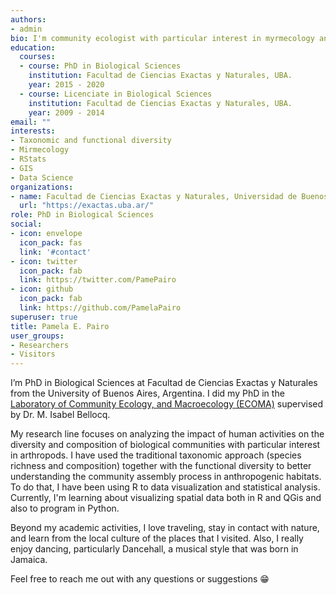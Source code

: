 ```yaml
---
authors:
- admin
bio: I'm community ecologist with particular interest in myrmecology and spatial data analysis.
education:
  courses:
  - course: PhD in Biological Sciences
    institution: Facultad de Ciencias Exactas y Naturales, UBA.
    year: 2015 - 2020
  - course: Licenciate in Biological Sciences
    institution: Facultad de Ciencias Exactas y Naturales, UBA.
    year: 2009 - 2014
email: ""
interests:
- Taxonomic and functional diversity
- Mirmecology
- RStats
- GIS
- Data Science
organizations:
- name: Facultad de Ciencias Exactas y Naturales, Universidad de Buenos Aires.
  url: "https://exactas.uba.ar/"
role: PhD in Biological Sciences
social:
- icon: envelope
  icon_pack: fas
  link: '#contact'
- icon: twitter
  icon_pack: fab
  link: https://twitter.com/PamePairo
- icon: github
  icon_pack: fab
  link: https://github.com/PamelaPairo
superuser: true
title: Pamela E. Pairo
user_groups:
- Researchers
- Visitors
---
```


I’m PhD in Biological Sciences at Facultad de Ciencias Exactas y Naturales from the University of Buenos Aires, Argentina. I did my PhD in the [Laboratory of Community Ecology, and Macroecology (ECOMA)][] supervised by Dr. M. Isabel Bellocq.

My research line focuses on analyzing the impact of human activities on the diversity and composition of biological communities with particular interest in arthropods. I have used the traditional taxonomic approach (species richness and composition) together with the functional diversity to better understanding the community assembly process in anthropogenic habitats. To do that, I have been using R to data visualization and statistical analysis. Currently, I'm learning about visualizing spatial data both in R and QGis and also to program in Python.

Beyond my academic activities, I love traveling, stay in contact with nature, and learn from the local culture of the places that I visited. Also, I really enjoy dancing, particularly Dancehall, a musical style that was born in Jamaica. 

Feel free to reach me out with any questions or suggestions 😁

[Laboratory of Community Ecology, and Macroecology (ECOMA)]:http://www.ege.fcen.uba.ar/investigacion/ecologia-de-comunidades-y-macroecologia-ecoma/


